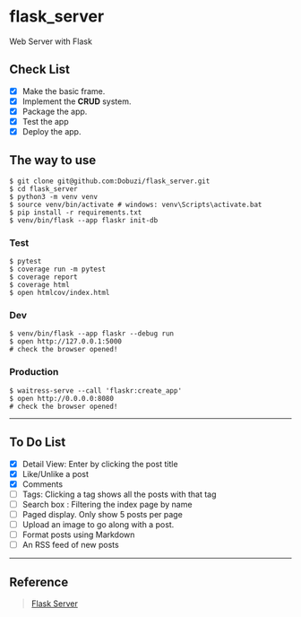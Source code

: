 # flask_server

Web Server with Flask

## Check List

- [X] Make the basic frame.
- [X] Implement the **CRUD** system.
- [X] Package the app.
- [X] Test the app
- [X] Deploy the app.

## The way to use

```
$ git clone git@github.com:Dobuzi/flask_server.git
$ cd flask_server
$ python3 -m venv venv
$ source venv/bin/activate # windows: venv\Scripts\activate.bat
$ pip install -r requirements.txt
$ venv/bin/flask --app flaskr init-db
```

### Test
```
$ pytest
$ coverage run -m pytest
$ coverage report
$ coverage html
$ open htmlcov/index.html
```


### Dev

```
$ venv/bin/flask --app flaskr --debug run
$ open http://127.0.0.1:5000
# check the browser opened!
```

### Production

```
$ waitress-serve --call 'flaskr:create_app'
$ open http://0.0.0.0:8080
# check the browser opened!
```

---

## To Do List

- [X] Detail View: Enter by clicking the post title
- [X] Like/Unlike a post
- [X] Comments
- [ ] Tags: Clicking a tag shows all the posts with that tag
- [ ] Search box : Filtering the index page by name
- [ ] Paged display. Only show 5 posts per page
- [ ] Upload an image to go along with a post.
- [ ] Format posts using Markdown
- [ ] An RSS feed of new posts

---

## Reference
> [Flask Server](https://flask.palletsprojects.com/en/2.2.x/tutorial)

